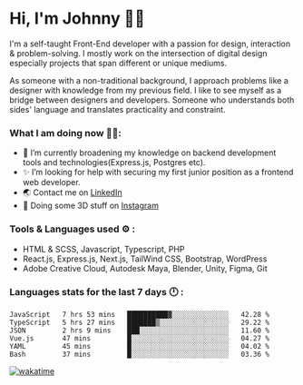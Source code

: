 # Hi, I'm Johnny 👋🧑‍

I'm a self-taught Front-End developer with a passion for design, interaction & problem-solving. I mostly work on the intersection of digital design especially projects that span different or unique mediums.

As someone with a non-traditional background, I approach problems like a designer with knowledge from my previous field. I like to see myself as a bridge between designers and developers. Someone who understands both sides' language and translates practicality and constraint.

### What I am doing now 🧑‍💻:

- 🔭 I’m currently broadening my knowledge on backend development tools and technologies(Express.js, Postgres etc).
- ✨ I’m looking for help with securing my first junior position as a frontend web developer.
- 🌏 Contact me on [LinkedIn](https://www.linkedin.com/in/johchai/)
- 🎨 Doing some 3D stuff on [Instagram](https://www.instagram.com/johnsaaz)

### Tools & Languages used ⚙️ :

- HTML & SCSS, Javascript, Typescript, PHP
- React.js, Express.js, Next.js, TailWind CSS, Bootstrap, WordPress
- Adobe Creative Cloud, Autodesk Maya, Blender, Unity, Figma, Git

### Languages stats for the last 7 days 🕛 :

<!--START_SECTION:waka-->

```text
JavaScript   7 hrs 53 mins   ██████████▓░░░░░░░░░░░░░░   42.28 %
TypeScript   5 hrs 27 mins   ███████▒░░░░░░░░░░░░░░░░░   29.22 %
JSON         2 hrs 9 mins    ███░░░░░░░░░░░░░░░░░░░░░░   11.60 %
Vue.js       47 mins         █░░░░░░░░░░░░░░░░░░░░░░░░   04.27 %
YAML         45 mins         █░░░░░░░░░░░░░░░░░░░░░░░░   04.02 %
Bash         37 mins         █░░░░░░░░░░░░░░░░░░░░░░░░   03.36 %
```

<!--END_SECTION:waka-->

[![wakatime](https://wakatime.com/badge/user/0cd14e89-b357-451d-b5c1-4a79286fb5a6.svg)](https://wakatime.com/@0cd14e89-b357-451d-b5c1-4a79286fb5a6)
